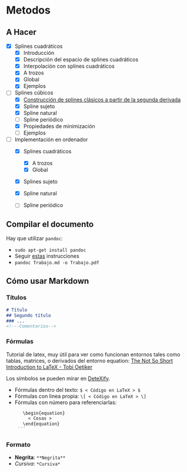 # Metodos

## A Hacer

- [X] Splines cuadráticos
	- [X] Introducción
	- [X] Descripción del espacio de splines cuadráticos
	- [X] Interpolación con splines cuadráticos
   	- [X] A trozos
   	- [X] Global
	- [X] Ejemplos
- [ ] Splines cúbicos
	- [X] [Construcción de splines clásicos a partir de la segunda derivada](https://en.wikiversity.org/wiki/Cubic_Spline_Interpolation)
   	- [X] Spline sujeto
   	- [X] Spline natural
   	- [ ] Spline periódico
	- [X] Propiedades de minimización
	- [ ] Ejemplos
- [ ] Implementación en ordenador
	- [X] Splines cuadráticos
      - [X] A trozos
      - [X] Global
	- [X] Splines sujeto
	- [X] Spline natural
	- [ ] Spline periódico


## Compilar el documento

Hay que utilizar `pandoc`:

- `sudo apt-get install pandoc`
- Seguir [estas](http://pandoc.org/installing.html#linux) instrucciones
- `pandoc Trabajo.md -o Trabajo.pdf`

## Cómo usar Markdown

### Títulos
```md
# Título
## Segundo título
### ...
<!---Comentarios-->
```

### Fórmulas

Tutorial de latex, muy útil para ver como funcionan entornos tales como tablas,
matrices, o derivados del entorno equation:
[The Not So Short Introduction to LaTeX - Tobi Oetiker](https://tobi.oetiker.ch/lshort/lshort.pdf)

Los símbolos se pueden mirar en [DeteXify](http://detexify.kirelabs.org/classify.html).
- Fórmulas dentro del texto: `$ < Código en LaTeX > $`
- Fórmulas con linea propia: `\[ < Código en LaTeX > \]`
- Fórmulas con número para referenciarlas:
     ```md
        \begin{equation}
          < Cosas >
        \end{equation}
      ```
### Formato

 - **Negrita**: `**Negrita**`
 - *Cursiva*: `*Cursiva*`
